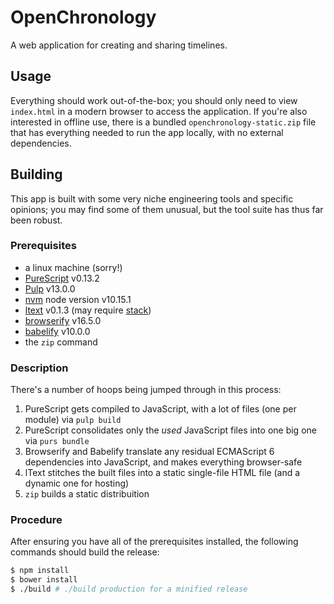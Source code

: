 # OpenChronology

A web application for creating and sharing timelines.


## Usage

Everything should work out-of-the-box; you should only need to view `index.html` in a modern browser
to access the application. If you're also interested in offline use, there is a bundled
`openchronology-static.zip` file that has everything needed to run the app locally,
with no external dependencies.


## Building

This app is built with some very niche engineering tools and specific opinions; you may find some of them
unusual, but the tool suite has thus far been robust.

### Prerequisites

- a linux machine (sorry!)
- [PureScript](https://purescript.org) v0.13.2
- [Pulp](https://github.com/purescript-contrib/pulp) v13.0.0
- [nvm](https://github.com/nvm-sh/nvm) node version v10.15.1
- [ltext](http://ltext.github.io/) v0.1.3 (may require [stack](https://haskellstack.org))
- [browserify](http://browserify.org/) v16.5.0
- [babelify](https://www.npmjs.com/package/babelify) v10.0.0
- the `zip` command

### Description

There's a number of hoops being jumped through in this process:

1. PureScript gets compiled to JavaScript, with a lot of files (one per module) via `pulp build`
2. PureScript consolidates only the _used_ JavaScript files into one big one via `purs bundle`
3. Browserify and Babelify translate any residual ECMAScript 6 dependencies into JavaScript, and makes everything
   browser-safe
4. lText stitches the built files into a static single-file HTML file (and a dynamic one for hosting)
5. `zip` builds a static distribuition

### Procedure

After ensuring you have all of the prerequisites installed, the following commands should build the release:

```bash
$ npm install
$ bower install
$ ./build # ./build production for a minified release
```
